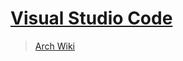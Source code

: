 # [Visual Studio Code](https://github.com/microsoft/vscode)

> [Arch Wiki](https://wiki.archlinux.org/index.php/Visual_Studio_Code)
